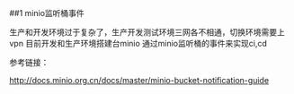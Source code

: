 ##1 minio监听桶事件

生产和开发环境过于复杂了，生产开发测试环境三网各不相通，切换环境需要上vpn
目前开发和生产环境搭建台minio
通过minio监听桶的事件来实现ci,cd

参考链接：

http://docs.minio.org.cn/docs/master/minio-bucket-notification-guide
